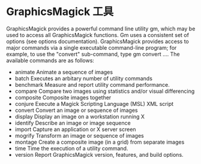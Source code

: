# GraphicsMagick 工具

GraphicsMagick provides a powerful command line utility gm, which may be used to access all GraphicsMagick functions. Gm uses a consistent set of options (see options documentation). GraphicsMagick provides access to major commands via a single executable command-line program; for example, to use the "convert" sub-command, type gm convert .... The available commands are as follows:

- animate	Animate a sequence of images
- batch	Executes an arbitary number of utility commands
- benchmark	Measure and report utility command performance.
- compare	Compare two images using statistics and/or visual differencing
- composite	Composite images together
- conjure	Execute a Magick Scripting Language (MSL) XML script
- convert	Convert an image or sequence of images
- display	Display an image on a workstation running X
- identify	Describe an image or image sequence
- import	Capture an application or X server screen
- mogrify	Transform an image or sequence of images
- montage	Create a composite image (in a grid) from separate images
- time	Time the execution of a utility command.
- version	Report GraphicsMagick version, features, and build options.